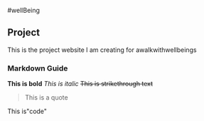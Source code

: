 #wellBeing

## Project
This is the project website I am creating for awalkwithwellbeings

### Markdown Guide
**This is bold**
*This is italic*
~~This is strikethrough text~~

> This is a quote

This is"code"

